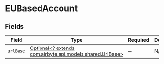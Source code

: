 # EUBasedAccount


## Fields

| Field                                                                                       | Type                                                                                        | Required                                                                                    | Description                                                                                 |
| ------------------------------------------------------------------------------------------- | ------------------------------------------------------------------------------------------- | ------------------------------------------------------------------------------------------- | ------------------------------------------------------------------------------------------- |
| `urlBase`                                                                                   | [Optional<? extends com.airbyte.api.models.shared.UrlBase>](../../models/shared/UrlBase.md) | :heavy_minus_sign:                                                                          | N/A                                                                                         |